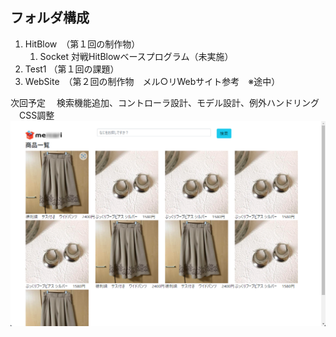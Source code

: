 ## フォルダ構成
1. HitBlow　（第１回の制作物）
   1. Socket 対戦HitBlowベースプログラム（未実施） 
3. Test1  （第１回の課題）
4. WebSite　（第２回の制作物　メル○リWebサイト参考　※途中）

次回予定
　検索機能追加、コントローラ設計、モデル設計、例外ハンドリング
　CSS調整
![meru](https://github.com/k-jinma/KBC/blob/temp/img/meru.png?raw=true)

